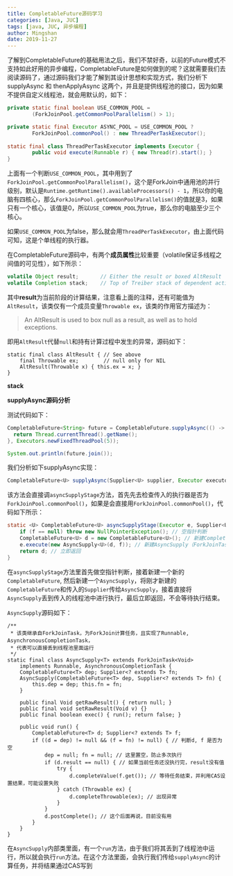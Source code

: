 ```yaml
---
title: CompletableFuture源码学习
categories: [Java, JUC]
tags: [java, JUC, 异步编程]
author: Mingshan
date: 2019-11-27
---
```


了解到CompletableFuture的基础用法之后，我们不禁好奇，以前的Future模式不支持如此好用的异步编程，CompletableFuture是如何做到的呢？这就需要我们去阅读源码了，通过源码我们才能了解到其设计思想和实现方式，我们分析下supplyAsync 和 thenApplyAsync 这两个，并且是提供线程池的接口，因为如果不提供自定义线程池，就会用默认的，如下：


```Java
private static final boolean USE_COMMON_POOL =
        (ForkJoinPool.getCommonPoolParallelism() > 1);

private static final Executor ASYNC_POOL = USE_COMMON_POOL ?
        ForkJoinPool.commonPool() : new ThreadPerTaskExecutor();
        
static final class ThreadPerTaskExecutor implements Executor {
        public void execute(Runnable r) { new Thread(r).start(); }
}
```

<!-- more -->

上面有一个判断`USE_COMMON_POOL`，其中用到了`ForkJoinPool.getCommonPoolParallelism()`，这个是ForkJoin中通用池的并行级别，默认是`Runtime.getRuntime().availableProcessors() - 1`，所以你的电脑有四核心，那么`ForkJoinPool.getCommonPoolParallelism()`的值就是3，如果只有一个核心，该值是0，所以`USE_COMMON_POOL`为true，那么你的电脑至少三个核心。

如果`USE_COMMON_POOL`为false，那么就会用`ThreadPerTaskExecutor`，由上面代码可知，这是个单线程的执行器。

在CompletableFuture源码中，有两个**成员属性**比较重要（volatile保证多线程之间值的可见性），如下所示：

```Java
volatile Object result;       // Either the result or boxed AltResult
volatile Completion stack;    // Top of Treiber stack of dependent actions
```

其中**result**为当前阶段的计算结果，注意看上面的注释，还有可能值为`AltResult`，该类仅有一个成员变量`Throwable ex`，该类的作用官方描述为：
> An AltResult is used to box null as a result, as well as to hold exceptions.

即用`AltResult`代替`null`和持有计算过程中发生的异常，源码如下：

```
static final class AltResult { // See above
    final Throwable ex;        // null only for NIL
    AltResult(Throwable x) { this.ex = x; }
}
```

**stack**

**supplyAsync源码分析**

测试代码如下：

```Java
CompletableFuture<String> future = CompletableFuture.supplyAsync(() -> {
  return Thread.currentThread().getName();
}, Executors.newFixedThreadPool(5));

System.out.println(future.join());
```

我们分析如下supplyAsync实现：

```Java
CompletableFuture<U> supplyAsync(Supplier<U> supplier, Executor executor)
```

该方法会直接调`asyncSupplyStage`方法，首先先去检查传入的执行器是否为`ForkJoinPool.commonPool()`，如果是会直接用`ForkJoinPool.commonPool()`，代码如下所示：

```Java
static <U> CompletableFuture<U> asyncSupplyStage(Executor e, Supplier<U> f) {
    if (f == null) throw new NullPointerException(); // 空指针判断
    CompletableFuture<U> d = new CompletableFuture<U>(); // 新建CompletableFuture
    e.execute(new AsyncSupply<U>(d, f)); // 新建AsyncSupply（ForkJoinTask）,丢到传入的线程池执行
    return d; // 立即返回
}
```

在`asyncSupplyStage`方法里首先做空指针判断，接着新建一个新的`CompletableFuture`, 然后新建一个`AsyncSupply`，将刚才新建的`CompletableFuture`和传入的`Supplier`传给`AsyncSupply`，接着直接将`AsyncSupply`丢到传入的线程池中进行执行，最后立即返回，不会等待执行结束。

`AsyncSupply`源码如下：

```
/**
 * 该类继承自ForkJoinTask，为ForkJoin计算任务，且实现了Runnable, AsynchronousCompletionTask，
 * 代表可以直接丢到线程池里面运行
 */
static final class AsyncSupply<T> extends ForkJoinTask<Void>
    implements Runnable, AsynchronousCompletionTask {
    CompletableFuture<T> dep; Supplier<? extends T> fn;
    AsyncSupply(CompletableFuture<T> dep, Supplier<? extends T> fn) {
        this.dep = dep; this.fn = fn;
    }

    public final Void getRawResult() { return null; }
    public final void setRawResult(Void v) {}
    public final boolean exec() { run(); return false; }

    public void run() {
        CompletableFuture<T> d; Supplier<? extends T> f;
        if ((d = dep) != null && (f = fn) != null) { // 判断d, f 是否为空
            dep = null; fn = null; // 这里置空，防止多次执行
            if (d.result == null) { // 如果当前任务还没执行完，result没有值
                try {
                    d.completeValue(f.get()); // 等待任务结束，并利用CAS设置结果，可能设置失败
                } catch (Throwable ex) {
                    d.completeThrowable(ex); // 出现异常
                }
            }
            d.postComplete(); // 这个后面再说，目前没有用
        }
    }
}
```

在`AsyncSupply`内部类里面，有一个`run`方法，由于我们将其丢到了线程池中运行，所以就会执行`run`方法。在这个方法里面，会执行我们传给`supplyAsync`的计算任务，并将结果通过CAS写到
